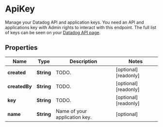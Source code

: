 

# ApiKey

Manage your Datadog API and application keys.  You need an API and applications key with Admin rights to interact with this endpoint. The full list of keys can be seen on your [Datadog API page](https://app.datadoghq.com/account/login?next=%2Faccount%2Fsettings#api).
## Properties

Name | Type | Description | Notes
------------ | ------------- | ------------- | -------------
**created** | **String** | TODO. |  [optional] [readonly]
**createdBy** | **String** | TODO. |  [optional] [readonly]
**key** | **String** | TODO. |  [optional] [readonly]
**name** | **String** | Name of your application key. |  [optional]



